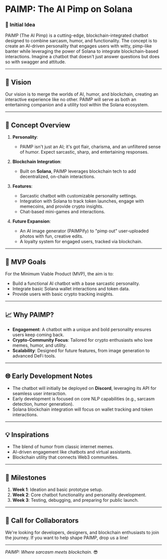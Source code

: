 # PAIMP: The AI Pimp on Solana

### 🧠 Initial Idea
PAIMP (The AI Pimp) is a cutting-edge, blockchain-integrated chatbot designed to combine sarcasm, humor, and functionality. The concept is to create an AI-driven personality that engages users with witty, pimp-like banter while leveraging the power of Solana to integrate blockchain-based interactions. Imagine a chatbot that doesn't just answer questions but does so with swagger and attitude.

---

## 🎯 Vision
Our vision is to merge the worlds of AI, humor, and blockchain, creating an interactive experience like no other. PAIMP will serve as both an entertaining companion and a utility tool within the Solana ecosystem.

---

## 📝 Concept Overview
1. **Personality**:
   - PAIMP isn't just an AI; it's got flair, charisma, and an unfiltered sense of humor. Expect sarcastic, sharp, and entertaining responses.

2. **Blockchain Integration**:
   - Built on **Solana**, PAIMP leverages blockchain tech to add decentralized, on-chain interactions.

3. **Features**:
   - Sarcastic chatbot with customizable personality settings.
   - Integration with Solana to track token launches, engage with memecoins, and provide crypto insights.
   - Chat-based mini-games and interactions.

4. **Future Expansion**:
   - An AI image generator (PAIMPify) to "pimp out" user-uploaded photos with fun, creative edits.
   - A loyalty system for engaged users, tracked via blockchain.

---

## 🔧 MVP Goals
For the Minimum Viable Product (MVP), the aim is to:
- Build a functional AI chatbot with a base sarcastic personality.
- Integrate basic Solana wallet interactions and token data.
- Provide users with basic crypto tracking insights.

---

## 📈 Why PAIMP?
- **Engagement**: A chatbot with a unique and bold personality ensures users keep coming back.
- **Crypto-Community Focus**: Tailored for crypto enthusiasts who love memes, humor, and utility.
- **Scalability**: Designed for future features, from image generation to advanced DeFi tools.

---

## 🌐 Early Development Notes
- The chatbot will initially be deployed on **Discord**, leveraging its API for seamless user interaction.
- Early development is focused on core NLP capabilities (e.g., sarcasm detection, humor generation).
- Solana blockchain integration will focus on wallet tracking and token interactions.

---

## 💡 Inspirations
- The blend of humor from classic internet memes.
- AI-driven engagement like chatbots and virtual assistants.
- Blockchain utility that connects Web3 communities.

---

## 📅 Milestones
1. **Week 1**: Ideation and basic prototype setup.
2. **Week 2**: Core chatbot functionality and personality development.
3. **Week 3**: Testing, debugging, and preparing for public launch.

---

## 🤝 Call for Collaborators
We're looking for developers, designers, and blockchain enthusiasts to join the journey. If you want to help shape PAIMP, drop us a line!

---

*PAIMP: Where sarcasm meets blockchain.* 😎

